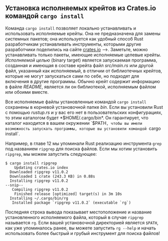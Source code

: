 ## Установка исполняемых крейтов из Crates.io командой `cargo install`

Команда `cargo install` позволяет локально устанавливать и использовать исполняемые крейты. Она не предназначена для замены системных пакетов; она используется как удобный способ Rust разработчикам устанавливать инструменты, которыми другие разработчики поделились на сайте [crates.io](https://crates.io/)<!-- <!-- --> -->. Заметьте, можно устанавливать только пакеты, имеющие исполняемые целевые крейты. *Исполняемой целью* (binary target) является запускаемая программа, созданная и имеющая в составе крейта файл *src/main.rs* или другой файл, указанный как исполняемый, в отличии от библиотечных крейтов, которые не могут запускаться сами по себе, но подходят для включения в другие программы. Обычно крейт содержит информацию в файле *README*, является ли он библиотекой, исполняемым файлом или обоими вместе.

Все исполняемые файлы установленные командой `cargo install` сохранены в корневой установочной папке *bin*. Если вы установили Rust с помощью *rustup.rs* и у вас его нет в пользовательских конфигурациях, то этим каталогом будет *$HOME/.cargo/bin*. Он гарантирует, что каталог находится в вашем окружении `$PATH`, чтобы вы имели возможность запускать программы, которые вы установили командой `cargo install`.

Например, в главе 12 мы упоминали Rust реализацию инструмента `grep` под названием `ripgrep` для поиска файлов. Если мы хотим установить `ripgrep`, мы можем запустить следующее:

<!-- manual-regeneration
cargo install something you don't have, copy relevant output below
-->

```console
$ cargo install ripgrep
    Updating crates.io index
  Downloaded ripgrep v11.0.2
  Downloaded 1 crate (243.3 KB) in 0.88s
  Installing ripgrep v11.0.2
--snip--
   Compiling ripgrep v11.0.2
    Finished release [optimized] target(s) in 3m 10s
  Installing ~/.cargo/bin/rg
   Installed package `ripgrep v11.0.2` (executable `rg`)
```

Последняя строка вывода показывает местоположение и название установленного исполняемого файла, который в случае `ripgrep` называется `rg`. Если вашей установочной директорией является `$PATH`, как уже упоминалось ранее, вы можете запустить `rg --help` и начать использовать более быстрый и грубый инструмент для поиска файлов!
